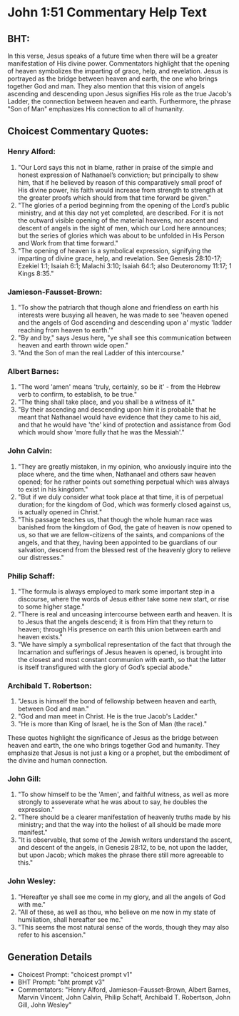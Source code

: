 # John 1:51 Commentary Help Text

## BHT:
In this verse, Jesus speaks of a future time when there will be a greater manifestation of His divine power. Commentators highlight that the opening of heaven symbolizes the imparting of grace, help, and revelation. Jesus is portrayed as the bridge between heaven and earth, the one who brings together God and man. They also mention that this vision of angels ascending and descending upon Jesus signifies His role as the true Jacob's Ladder, the connection between heaven and earth. Furthermore, the phrase "Son of Man" emphasizes His connection to all of humanity.

## Choicest Commentary Quotes:
### Henry Alford:
1. "Our Lord says this not in blame, rather in praise of the simple and honest expression of Nathanael’s conviction; but principally to shew him, that if he believed by reason of this comparatively small proof of His divine power, his faith would increase from strength to strength at the greater proofs which should from that time forward be given."
2. "The glories of a period beginning from the opening of the Lord’s public ministry, and at this day not yet completed, are described. For it is not the outward visible opening of the material heavens, nor ascent and descent of angels in the sight of men, which our Lord here announces; but the series of glories which was about to be unfolded in His Person and Work from that time forward."
3. "The opening of heaven is a symbolical expression, signifying the imparting of divine grace, help, and revelation. See Genesis 28:10-17; Ezekiel 1:1; Isaiah 6:1; Malachi 3:10; Isaiah 64:1; also Deuteronomy 11:17; 1 Kings 8:35."

### Jamieson-Fausset-Brown:
1. "To show the patriarch that though alone and friendless on earth his interests were busying all heaven, he was made to see 'heaven opened and the angels of God ascending and descending upon a' mystic 'ladder reaching from heaven to earth.'"
2. "By and by," says Jesus here, "ye shall see this communication between heaven and earth thrown wide open."
3. "And the Son of man the real Ladder of this intercourse."

### Albert Barnes:
1. "The word 'amen' means 'truly, certainly, so be it' - from the Hebrew verb to confirm, to establish, to be true." 
2. "The thing shall take place, and you shall be a witness of it."
3. "By their ascending and descending upon him it is probable that he meant that Nathanael would have evidence that they came to his aid, and that he would have 'the' kind of protection and assistance from God which would show 'more fully that he was the Messiah'."

### John Calvin:
1. "They are greatly mistaken, in my opinion, who anxiously inquire into the place where, and the time when, Nathanael and others saw heaven opened; for he rather points out something perpetual which was always to exist in his kingdom."
2. "But if we duly consider what took place at that time, it is of perpetual duration; for the kingdom of God, which was formerly closed against us, is actually opened in Christ."
3. "This passage teaches us, that though the whole human race was banished from the kingdom of God, the gate of heaven is now opened to us, so that we are fellow-citizens of the saints, and companions of the angels, and that they, having been appointed to be guardians of our salvation, descend from the blessed rest of the heavenly glory to relieve our distresses."

### Philip Schaff:
1) "The formula is always employed to mark some important step in a discourse, where the words of Jesus either take some new start, or rise to some higher stage."
2) "There is real and unceasing intercourse between earth and heaven. It is to Jesus that the angels descend; it is from Him that they return to heaven; through His presence on earth this union between earth and heaven exists."
3) "We have simply a symbolical representation of the fact that through the Incarnation and sufferings of Jesus heaven is opened, is brought into the closest and most constant communion with earth, so that the latter is itself transfigured with the glory of God’s special abode."

### Archibald T. Robertson:
1. "Jesus is himself the bond of fellowship between heaven and earth, between God and man."
2. "God and man meet in Christ. He is the true Jacob's Ladder."
3. "He is more than King of Israel, he is the Son of Man (the race)."

These quotes highlight the significance of Jesus as the bridge between heaven and earth, the one who brings together God and humanity. They emphasize that Jesus is not just a king or a prophet, but the embodiment of the divine and human connection.

### John Gill:
1. "To show himself to be the 'Amen', and faithful witness, as well as more strongly to asseverate what he was about to say, he doubles the expression."
2. "There should be a clearer manifestation of heavenly truths made by his ministry; and that the way into the holiest of all should be made more manifest."
3. "It is observable, that some of the Jewish writers understand the ascent, and descent of the angels, in Genesis 28:12, to be, not upon the ladder, but upon Jacob; which makes the phrase there still more agreeable to this."

### John Wesley:
1. "Hereafter ye shall see me come in my glory, and all the angels of God with me."
2. "All of these, as well as thou, who believe on me now in my state of humiliation, shall hereafter see me."
3. "This seems the most natural sense of the words, though they may also refer to his ascension."


## Generation Details
- Choicest Prompt: "choicest prompt v1"
- BHT Prompt: "bht prompt v3"
- Commentators: "Henry Alford, Jamieson-Fausset-Brown, Albert Barnes, Marvin Vincent, John Calvin, Philip Schaff, Archibald T. Robertson, John Gill, John Wesley"
